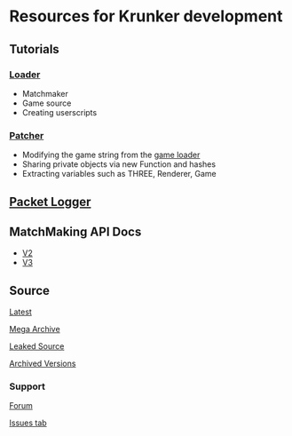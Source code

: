 # Resources for Krunker development

## Tutorials

### [Loader](./loader)
- Matchmaker
- Game source
- Creating userscripts

### [Patcher](./patcher)
- Modifying the game string from the [game loader](./loader)
- Sharing private objects via new Function and hashes
- Extracting variables such as THREE, Renderer, Game

## [Packet Logger](./logger.user.js)

## MatchMaking API Docs

- [V2](./api/v2.md)
- [V3](./api/v3.md)

## Source

[Latest](https://api.sys32.dev/v2/source)

[Mega Archive](https://mega.nz/folder/PAcjzaYb#ITVrn9P7-0kRurX3MU969w)

[Leaked Source](https://mega.nz/folder/OJEgjLIJ#YEyz7VsyyjauZarD8JLldg)

[Archived Versions](https://mega.nz/folder/eE9ghBzS#nw_TzAoWnK9Cz5Sry-lECw)

### Support

[Forum](https://forum.sys32.dev)

[Issues tab](https://github.com/y9x/resources/issues)
